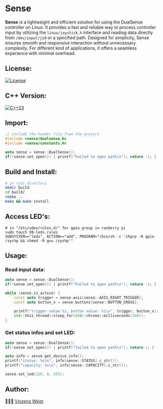 # Sense
**Sense** is a lightweight and efficient solution for using the DualSense controller on Linux.
It provides a fast and reliable way to process controller input by utilizing the `linux/joystick.h` interface and reading data directly from `/dev/input/js0` or a specified path.
Designed for simplicity, Sense ensures smooth and responsive interaction without unnecessary complexity. 
For different kind of applications, it offers a seamless experience with minimal overhead. 

## License:
[![License](https://img.shields.io/badge/License-MIT-blue.svg?longCache=true&style=flat)](https://github.com/Vinz1911/sense/blob/master/LICENSE)

## C++ Version:
[![C++23](https://img.shields.io/badge/C++-23-blue.svg?logo=c%2B%2B&style=flat)](https://isocpp.org)

## Import:
```cpp
// include the header file from the project
#include <sense/dualsense.h>
#include <sense/constants.h>

auto sense = sense::DualSense();
if(!sense.set_open()) { printf("Failed to open path\n"); return -1; }
```

## Build and Install:
```sh
# in root directory
mkdir build
cd build/
cmake ..
make && make install
```

## Access LED's:
```shell
# in "/etc/udev/rules.d/" for gpio group in rasberry pi
sudo touch 99-leds.rules
SUBSYSTEM=="leds", ACTION=="add", PROGRAM="/bin/sh -c 'chgrp -R gpio /sys%p && chmod -R g=u /sys%p'"
```

## Usage:
### Read input data:
```cpp
auto sense = sense::DualSense();
if(!sense.set_open()) { printf("Failed to open path\n"); return -1; }

while (sense.is_active) {
    const auto trigger = sense.axis[sense::AXIS_RIGHT_TRIGGER];
    const auto button_x = sense.buttons[sense::BUTTON_CROSS];

    printf("trigger value %i, button value: %i\n", trigger, button_x);
    std::this_thread::sleep_for(std::chrono::milliseconds(100));
}
```

### Get status infos and set LED:
```cpp
auto sense = sense::DualSense();
if(!sense.set_open()) { printf("failed to open path\n"); return 1; }

auto info = sense.get_device_info();
printf("status: %s\n", info[sense::STATUS].c_str());
printf("capacity: %s\n", info[sense::CAPACITY].c_str());

sense.set_led(128, 0, 255);
```

## Author:
👨🏼‍💻 [Vinzenz Weist](https://github.com/Vinz1911)
